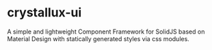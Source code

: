 # crystallux-ui

A simple and lightweight Component Framework for SolidJS based on Material Design with statically generated styles via css modules.
